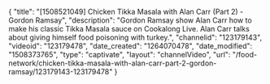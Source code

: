 {
    "title": "[1508521049] Chicken Tikka Masala with Alan Carr (Part 2) - Gordon Ramsay",
    "description": "Gordon Ramsay show Alan Carr how to make his classic Tikka Masala sauce on Cookalong Live. Alan Carr talks about giving himself food poisoning with turkey.",
    "channelid": "123179143",
    "videoid": "123179478",
    "date_created": "1264070478",
    "date_modified": "1508373765",
    "type": "captivate",
    "layout": "channelVideo",
    "url": "\/food-network\/chicken-tikka-masala-with-alan-carr-part-2-gordon-ramsay\/123179143-123179478"
}